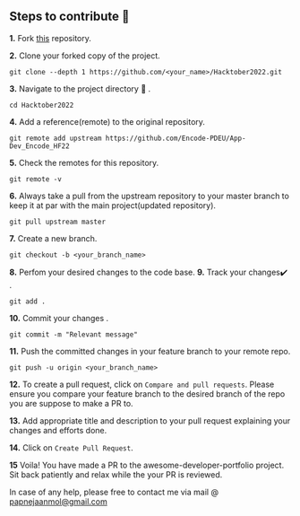 ## Steps to contribute 🤩

**1.**  Fork [this](https://github.com/Encode-PDEU/App-Dev_Encode_HF22) repository.

**2.**  Clone your forked copy of the project.

```
git clone --depth 1 https://github.com/<your_name>/Hacktober2022.git
```

**3.** Navigate to the project directory :file_folder: .

```
cd Hacktober2022

```

**4.** Add a reference(remote) to the original repository.

```
git remote add upstream https://github.com/Encode-PDEU/App-Dev_Encode_HF22
```

**5.** Check the remotes for this repository.
```
git remote -v
```

**6.** Always take a pull from the upstream repository to your master branch to keep it at par with the main project(updated repository).

```
git pull upstream master
```

**7.** Create a new branch.

```
git checkout -b <your_branch_name>
```

**8.** Perfom your desired changes to the code base.
**9.** Track your changes:heavy_check_mark: .

```
git add . 
```

**10.** Commit your changes .

```
git commit -m "Relevant message"
```

**11.** Push the committed changes in your feature branch to your remote repo.
```
git push -u origin <your_branch_name>
```

**12.** To create a pull request, click on `Compare and pull requests`. Please ensure you compare your feature branch to the desired branch of the repo you are suppose to make a PR to.

**13.** Add appropriate title and description to your pull request explaining your changes and efforts done.

**14.** Click on `Create Pull Request`.

**15** Voila! You have made a PR to the awesome-developer-portfolio project. Sit back patiently and relax while the your PR is reviewed. 

 In case of any help, please free to contact me via mail @ papnejaanmol@gmail.com
 
